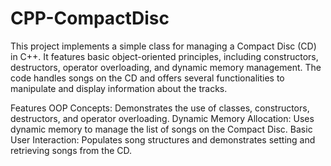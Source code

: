 # CPP-CompactDisc

This project implements a simple class for managing a Compact Disc (CD) in C++. It features basic object-oriented principles, including constructors, destructors, operator overloading, and dynamic memory management. The code handles songs on the CD and offers several functionalities to manipulate and display information about the tracks.

Features
  OOP Concepts: Demonstrates the use of classes, constructors, destructors, and operator overloading.
  Dynamic Memory Allocation: Uses dynamic memory to manage the list of songs on the Compact Disc.
  Basic User Interaction: Populates song structures and demonstrates setting and retrieving songs from the CD.
